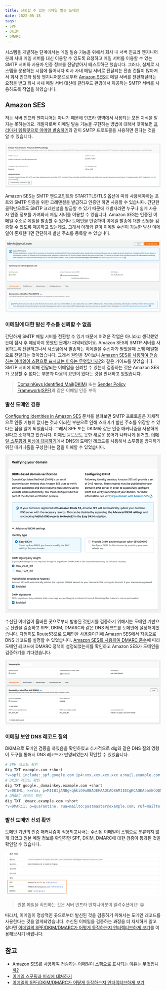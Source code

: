 ```yaml
---
title: 신뢰할 수 있는 이메일 발송 도메인
date: 2022-05-18
tags:
- SPF
- DKIM
- DMARC
---
```


시스템을 개발하는 단계에서는 메일 발송 기능을 위해서 회사 내 서버 인프라 엔지니어분께 사내 메일 서버를 대신 이용할 수 있도록 요청하고 메일 서버를 이용할 수 있는 SMTP 서버와 사용자 인증 정보를 전달받아서 테스트하곤 했습니다. 그러나, 실제로 시스템을 운용하는 시점에 들어서자 회사 사내 메일 서버로 전달되는 전송 건들이 많아져서 회사 인프라 담당 엔지니어분으로부터 [Amazon SES](https://aws.amazon.com/ko/ses/)로 메일 서버를 전환해달라는 요청을 받고 화사 사내 메일 서버 대신에 클라우드 환경에서 제공하는 SMTP 서버를 사용하도록 작업을 하였습니다. 

## Amazon SES
저는 서버 인프라 엔지니어는 아니기 때문에 인프라 영역에서 사용되는 모든 지식을 알지는 못하는데요. 개발자로써 이메일 발송 기능을 구현하는 방법에 대해서 찾아보면 [프리마커 템플릿으로 이메일 발송하기](/sending-mail-with-freemarker-template/)와 같이 SMTP 프로토콜을 사용하면 된다는 것을 알 수 있습니다. 

![](/images/posts/email-spf-dkim-dmarc/ses-01.png)

Amazon SES는 SMTP 엔드포인트와 STARTTLS/TLS 옵션에 따라 사용해야하는 포트와 SMTP 인증을 위한 크레덴셜을 발급하고 인증만 하면 사용할 수 있습니다. 간단한 클릭만으로도 SMTP 크레덴셜을 발급할 수 있기 때문에 개발자라면 누구나 쉽게 사용자 인증 정보를 가져와서 메일 서버를 이용할 수 있습니다. Amazon SES는 인증된 이메일 주소로 메일을 발송할 수 있거나 도메인을 인증하여 이메일 발송에 대한 신원을 검증할 수 있도록 제공하고 있는데요. 그래서 아래와 같이 이메일 수신이 가능한 발신 이메일이 존재한다면 간단하게 발신 주소를 등록할 수 있습니다.

![](/images/posts/email-spf-dkim-dmarc/ses-02.png)

### 이메일에 대한 발신 주소를 신뢰할 수 없음

간단하게 SMTP 메일 서버를 전환할 수 있기 때문에 어려운 작업은 아니라고 생각했었는데 잠시 후 예상하지 못했던 문제가 파악되었어요. Amazon SES의 SMTP 서버를 사용하도록 전환하고나서 시스템에서 발송하는 이메일을 수신자가 받았을때 스팸 메일함으로 전달되는 것이었습니다. 그래서 원인을 찾아보니 [Amazon SES를 사용하여 전송하는 이메일이 스팸으로 표시되는 이유는 무엇입니까?](https://aws.amazon.com/ko/premiumsupport/knowledge-center/ses-email-flagged-as-spam/)와 같은 가이드를 찾았습니다. SMTP 서버에 의해 전달되는 이메일을 신뢰할 수 있는지 검증하는 것은 Amazon SES가 보장할 수 없다는 부분과 다음의 요인이 있다는 것을 안내하고 있었습니다.

> [DomainKeys Identified Mail(DKIM)](https://docs.aws.amazon.com/ses/latest/dg/send-email-authentication-dkim.html) 또는 [Sender Policy Framework(SPF)](https://docs.aws.amazon.com/ses/latest/dg/send-email-authentication-spf.html)와 같은 이메일 인증 부족

### 발신 도메인 검증
[Configuring identities in Amazon SES](https://docs.aws.amazon.com/ses/latest/dg/configure-identities.html) 문서를 살펴보면 SMTP 프로토콜은 자체적으로 인증 기능이 없다는 것과 이러한 부분으로 인해 스패머가 발신 주소를 위장할 수 있다는 점을 알게 되었습니다. 그래서 SPF 또는 DKIM와 같은 인증 매커니즘을 사용하게 된다고 소개하고 있습니다. 이제껏 듣도보도 못한 새로운 용어가 나타나게 된거죠. [이메일 스푸핑과 피싱에 대처하기](https://blog.cloudflare.com/ko-kr/tackling-email-spoofing-ko-kr/)에서 DNS의 도메인 레코드를 사용해서 스푸핑을 방지하기 위한 매커니즘을 구성한다는 점을 이해할 수 있었습니다. 

![](/images/posts/email-spf-dkim-dmarc/ses-03.png)

수신된 이메일이 올바른 곳으로부터 발송된 것인지를 검증하기 위해서는 도메인 기반으로 신원을 검증하고 SPF, DKIM, DMARC와 같은 DNS 레코드를 도메인에 설정해야했습니다. 다행히도 Route53으로 도메인을 사용중이기에 Amazon SES에서 자동으로 DNS 레코드를 설정할 수 있었습니다. [Amazon SES를 사용하여 DMARC 준수](https://docs.aws.amazon.com/ko_kr/ses/latest/dg/send-email-authentication-dmarc.html)에 따라 도메인 레코드에 DMARC 정책이 설정되었는지를 확인하고 Amazon SES가 도메인을 검증하기를 기다렸습니다.

![](/images/posts/email-spf-dkim-dmarc/ses-04.png)

### 이메일 보안 DNS 레코드 질의
DKIM으로 도메인 검증을 하였음을 확인하였고 추가적으로 dig와 같은 DNS 질의 명령어 도구를 통해서 DNS 레코드가 반영되었는지 확인할 수 있었습니다. 

```bash
# SPF 레코드 확인
dig TXT example.com +short
"v=spf1 include:_spf.google.com ip4:xxx.xxx.xxx.xxx a:mail.example.com ~all"
# DKIM 레코드 확인
dig TXT google._domainkey.example.com +short
"v=DKIM1; k=rsa; p=MIIBIjANBgkqhkiG9w0BAQEFAAOCAQ8AMIIBCgKCAQEAoamWoQQ5zEdcFQnGaWN055oT3sEnCgN5bcAze5R6uvI1P" "X4d+CGbNDSVJqOmQPyrJdK2fOVG3hvjMkoilYcgWrGKDat2Nh29ftN5tTx5SVK/kl+5aPKRd9q6q9c9EWL7aRS2hqoGRyzW0Nb0ilKZc/" "odDbh3bgNhN6AJqIZwlE9BJgkYT5aT6TGJM/Vi4GJcYDEKm6yDexTJKzfZ8o8TCRDufCYDF8F+dKKyLvyaKrngfgIjRi5PiGVGbyNrIL7iMp1CkJ7ErpkYCJw5DeTQkXi8Gxt+Km61sIP2F8IZyd/" "WrEXJmk2pHzRfiJJqIiY4r3s4loR/sJ4hQPS6HEq7JQIDAQAB"
# DMARC 레코드 확인
dig TXT _dmarc.example.com +short
"v=DMARC1; p=quarantine; rua=mailto:postmaster@example.com; ruf=mailto:postmaster@example.com"
```

### 발신 도메인 신뢰 확인
도메인 기반의 인증 매커니즘이 적용되고나서는 수신된 이메일이 스팸으로 분류되지 않게 되었고 원본 메일 정보를 확인하면 SPF, DKIM, DMARC에 대한 검증이 통과된 것을 확인할 수 있습니다.

![](/images/posts/email-spf-dkim-dmarc/ses-05.png)

> 원본 메일을 확인하는 것은 서버 인프라 엔지니어분이 알려주셨어요! 😁



따라서, 이메일이 정상적인 곳으로부터 발신된 것을 검증하기 위해서는 도메인 레코드를 사용한다는 것을 알게되었습니다. 수신된 이메일을 검증하는 과정을 더 자세하게 알고 싶다면 [이메일의 SPF/DKIM/DMARC가 어떻게 동작하는지 인터랙티브하게 보기](https://www.learndmarc.com/)를 이용해보시기 바랍니다. 

## 참고

- [Amazon SES를 사용하여 전송하는 이메일이 스팸으로 표시되는 이유는 무엇입니까?](https://aws.amazon.com/ko/premiumsupport/knowledge-center/ses-email-flagged-as-spam/)
- [이메일 스푸핑과 피싱에 대처하기](https://blog.cloudflare.com/ko-kr/tackling-email-spoofing-ko-kr/)
- [이메일의 SPF/DKIM/DMARC가 어떻게 동작하는지 인터랙티브하게 보기](https://www.learndmarc.com/)